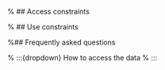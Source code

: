 % ## Access constraints

% ## Use constraints

%## Frequently asked questions

% :::{dropdown} How to access the data
% :::


